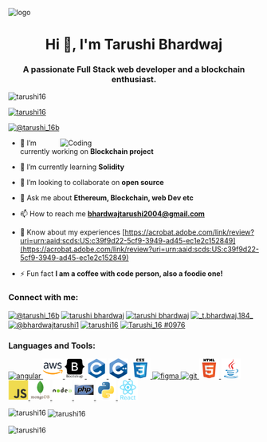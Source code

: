 ![logo](https://github.com/tarushi16/tarushi16/blob/main/Readme%20Banner.png)
<h1 align="center">Hi 👋, I'm Tarushi Bhardwaj</h1>
<h3 align="center">A passionate Full Stack web developer and a blockchain enthusiast.</h3>


<p align="left"> <img src="https://komarev.com/ghpvc/?username=tarushi16&label=Profile%20views&color=0e75b6&style=flat" alt="tarushi16" /> </p>

<p align="left"> <a href="https://github.com/ryo-ma/github-profile-trophy"><img src="https://github-profile-trophy.vercel.app/?username=tarushi16" alt="tarushi16" /></a> </p>

<p align="left"> <a href="https://twitter.com/@tarushi_16b" target="blank"><img src="https://img.shields.io/twitter/follow/@tarushi_16b?logo=twitter&style=for-the-badge" alt="@tarushi_16b" /></a> </p>

<img align="right" alt="Coding" width="400" src="https://i.pinimg.com/originals/cc/41/97/cc41970c4ea2a4774d73887b854f87d1.gif">

- 🔭 I’m currently working on **Blockchain project**

- 🌱 I’m currently learning **Solidity**

- 👯 I’m looking to collaborate on **open source**

- 💬 Ask me about **Ethereum, Blockchain, web Dev etc**

- 📫 How to reach me **bhardwajtarushi2004@gmail.com**

- 📄 Know about my experiences [https://acrobat.adobe.com/link/review?uri=urn:aaid:scds:US:c39f9d22-5cf9-3949-ad45-ec1e2c152849](https://acrobat.adobe.com/link/review?uri=urn:aaid:scds:US:c39f9d22-5cf9-3949-ad45-ec1e2c152849)

- ⚡ Fun fact **I am a coffee with code person, also a foodie one!**

<h3 align="left">Connect with me:</h3>
<p align="left">
<a href="https://twitter.com/@tarushi_16b" target="blank"><img align="center" src="https://raw.githubusercontent.com/rahuldkjain/github-profile-readme-generator/master/src/images/icons/Social/twitter.svg" alt="@tarushi_16b" height="30" width="40" /></a>
<a href="https://linkedin.com/in/tarushi bhardwaj" target="blank"><img align="center" src="https://raw.githubusercontent.com/rahuldkjain/github-profile-readme-generator/master/src/images/icons/Social/linked-in-alt.svg" alt="tarushi bhardwaj" height="30" width="40" /></a>
<a href="https://fb.com/tarushi bhardwaj" target="blank"><img align="center" src="https://raw.githubusercontent.com/rahuldkjain/github-profile-readme-generator/master/src/images/icons/Social/facebook.svg" alt="tarushi bhardwaj" height="30" width="40" /></a>
<a href="https://instagram.com/_t.bhardwaj.184_" target="blank"><img align="center" src="https://raw.githubusercontent.com/rahuldkjain/github-profile-readme-generator/master/src/images/icons/Social/instagram.svg" alt="_t.bhardwaj.184_" height="30" width="40" /></a>
<a href="https://www.hackerrank.com/@bhardwajtarushi1" target="blank"><img align="center" src="https://raw.githubusercontent.com/rahuldkjain/github-profile-readme-generator/master/src/images/icons/Social/hackerrank.svg" alt="@bhardwajtarushi1" height="30" width="40" /></a>
<a href="https://www.leetcode.com/tarushi16" target="blank"><img align="center" src="https://raw.githubusercontent.com/rahuldkjain/github-profile-readme-generator/master/src/images/icons/Social/leet-code.svg" alt="tarushi16" height="30" width="40" /></a>
<a href="https://discord.gg/Tarushi_16 #0976" target="blank"><img align="center" src="https://raw.githubusercontent.com/rahuldkjain/github-profile-readme-generator/master/src/images/icons/Social/discord.svg" alt="Tarushi_16 #0976" height="30" width="40" /></a>
</p>

<h3 align="left">Languages and Tools:</h3>
<p align="left"> <a href="https://angular.io" target="_blank" rel="noreferrer"> <img src="https://angular.io/assets/images/logos/angular/angular.svg" alt="angular" width="40" height="40"/> </a> <a href="https://aws.amazon.com" target="_blank" rel="noreferrer"> <img src="https://raw.githubusercontent.com/devicons/devicon/master/icons/amazonwebservices/amazonwebservices-original-wordmark.svg" alt="aws" width="40" height="40"/> </a> <a href="https://getbootstrap.com" target="_blank" rel="noreferrer"> <img src="https://raw.githubusercontent.com/devicons/devicon/master/icons/bootstrap/bootstrap-plain-wordmark.svg" alt="bootstrap" width="40" height="40"/> </a> <a href="https://www.cprogramming.com/" target="_blank" rel="noreferrer"> <img src="https://raw.githubusercontent.com/devicons/devicon/master/icons/c/c-original.svg" alt="c" width="40" height="40"/> </a> <a href="https://www.w3schools.com/cpp/" target="_blank" rel="noreferrer"> <img src="https://raw.githubusercontent.com/devicons/devicon/master/icons/cplusplus/cplusplus-original.svg" alt="cplusplus" width="40" height="40"/> </a> <a href="https://www.w3schools.com/css/" target="_blank" rel="noreferrer"> <img src="https://raw.githubusercontent.com/devicons/devicon/master/icons/css3/css3-original-wordmark.svg" alt="css3" width="40" height="40"/> </a> <a href="https://www.figma.com/" target="_blank" rel="noreferrer"> <img src="https://www.vectorlogo.zone/logos/figma/figma-icon.svg" alt="figma" width="40" height="40"/> </a> <a href="https://git-scm.com/" target="_blank" rel="noreferrer"> <img src="https://www.vectorlogo.zone/logos/git-scm/git-scm-icon.svg" alt="git" width="40" height="40"/> </a> <a href="https://www.w3.org/html/" target="_blank" rel="noreferrer"> <img src="https://raw.githubusercontent.com/devicons/devicon/master/icons/html5/html5-original-wordmark.svg" alt="html5" width="40" height="40"/> </a> <a href="https://www.java.com" target="_blank" rel="noreferrer"> <img src="https://raw.githubusercontent.com/devicons/devicon/master/icons/java/java-original.svg" alt="java" width="40" height="40"/> </a> <a href="https://developer.mozilla.org/en-US/docs/Web/JavaScript" target="_blank" rel="noreferrer"> <img src="https://raw.githubusercontent.com/devicons/devicon/master/icons/javascript/javascript-original.svg" alt="javascript" width="40" height="40"/> </a> <a href="https://www.mongodb.com/" target="_blank" rel="noreferrer"> <img src="https://raw.githubusercontent.com/devicons/devicon/master/icons/mongodb/mongodb-original-wordmark.svg" alt="mongodb" width="40" height="40"/> </a> <a href="https://nodejs.org" target="_blank" rel="noreferrer"> <img src="https://raw.githubusercontent.com/devicons/devicon/master/icons/nodejs/nodejs-original-wordmark.svg" alt="nodejs" width="40" height="40"/> </a> <a href="https://www.php.net" target="_blank" rel="noreferrer"> <img src="https://raw.githubusercontent.com/devicons/devicon/master/icons/php/php-original.svg" alt="php" width="40" height="40"/> </a> <a href="https://www.python.org" target="_blank" rel="noreferrer"> <img src="https://raw.githubusercontent.com/devicons/devicon/master/icons/python/python-original.svg" alt="python" width="40" height="40"/> </a> <a href="https://reactjs.org/" target="_blank" rel="noreferrer"> <img src="https://raw.githubusercontent.com/devicons/devicon/master/icons/react/react-original-wordmark.svg" alt="react" width="40" height="40"/> </a> </p>

<p><img align="left" src="https://github-readme-stats.vercel.app/api/top-langs?username=tarushi16&show_icons=true&locale=en&layout=compact" alt="tarushi16" /></p>

<p>&nbsp;<img align="center" src="https://github-readme-stats.vercel.app/api?username=tarushi16&show_icons=true&locale=en" alt="tarushi16" /></p>

<p><img align="center" src="https://github-readme-streak-stats.herokuapp.com/?user=tarushi16&" alt="tarushi16" /></p>
